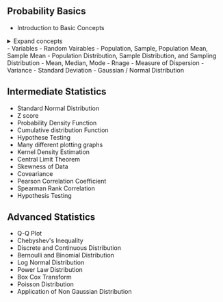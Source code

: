 ## Probability Basics
- Introduction to Basic Concepts
<details>
  <summary>Expand concepts</summary>
  TODO: add basic concepts / terms
  </details>
- Variables
- Random Vairables
- Population, Sample, Population Mean, Sample Mean
- Population Distribution, Sample Distribution, and Sampling Distribution
- Mean, Median, Mode
- Rnage
- Measure of Dispersion
- Variance
- Standard Deviation
- Gaussian / Normal Distribution

## Intermediate Statistics
- Standard Normal Distribution
- Z score
- Probability Density Function
- Cumulative distribution Function
- Hypothese Testing
- Many different plotting graphs
- Kernel Density Estimation
- Central Limit Theorem
- Skewness of Data
- Coveariance
- Pearson Correlation Coefficient
- Spearman Rank Correlation
- Hypothesis Testing

 ## Advanced Statistics
 - Q-Q Plot
 - Chebyshev's Inequality
 - Discrete and Continuous Distribution
 - Bernoulli and Binomial Distribution
 - Log Normal Distribution
 - Power Law Distribution
 - Box Cox Transform
 - Poisson Distribution
 - Application of Non Gaussian Distribution

